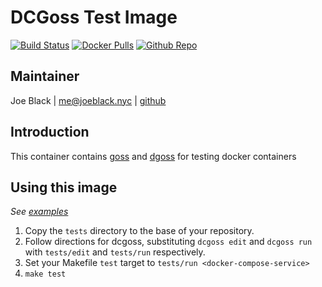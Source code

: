 # DCGoss Test Image
[![Build Status](https://travis-ci.org/telephoneorg/dcgoss.svg?branch=master)](https://travis-ci.org/telephoneorg/dcgoss) [![Docker Pulls](https://img.shields.io/docker/pulls/telephoneorg/dcgoss.svg)](https://hub.docker.com/r/telephoneorg/dcgoss/) [![Github Repo](https://img.shields.io/badge/contributions-welcome-brightgreen.svg?style=flat)](https://github.com/telephoneorg/dcgoss)


## Maintainer
Joe Black | <me@joeblack.nyc> | [github](https://github.com/joeblackwaslike)


## Introduction
This container contains [goss](https://github.com/aelsabbahy/goss) and [dgoss](https://github.com/aelsabbahy/goss/tree/master/extras/dgoss) for testing docker containers


## Using this image
*See [examples](examples)*

1. Copy the `tests` directory to the base of your repository.
2. Follow directions for dcgoss, substituting `dcgoss edit` and `dcgoss run` with
   `tests/edit` and `tests/run` respectively.
3. Set your Makefile `test` target to `tests/run <docker-compose-service>`
4. `make test`
